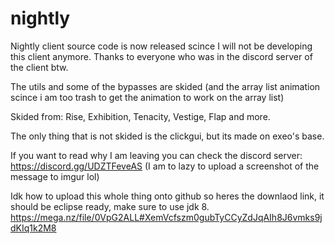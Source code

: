 # nightly
Nightly client source code is now released scince I will not be developing this client anymore. Thanks to everyone who was in the discord server of the client btw.

The utils and some of the bypasses are skided (and the array list animation scince i am too trash to get the animation to work on the array list)

Skided from: Rise, Exhibition, Tenacity, Vestige, Flap and more.

The only thing that is not skided is the clickgui, but its made on exeo's base.

If you want to read why I am leaving you can check the discord server: https://discord.gg/UDZTFeveAS (I am to lazy to upload a screenshot of the message to imgur lol)

Idk how to upload this whole thing onto github so heres the downlaod link, it should be eclipse ready, make sure to use jdk 8. https://mega.nz/file/0VpG2ALL#XemVcfszm0gubTyCCyZdJqAIh8J6vmks9jdKIq1k2M8
